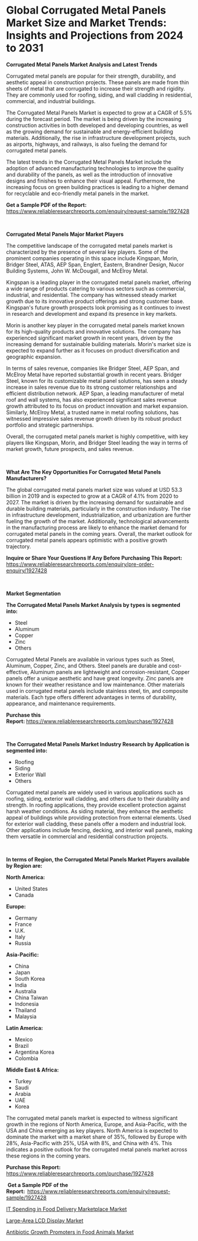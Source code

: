 <p><h1>Global Corrugated Metal Panels Market Size and Market Trends: Insights and Projections from 2024 to 2031</h1></p><p><strong>Corrugated Metal Panels Market Analysis and Latest Trends</strong></p>
<p><p>Corrugated metal panels are popular for their strength, durability, and aesthetic appeal in construction projects. These panels are made from thin sheets of metal that are corrugated to increase their strength and rigidity. They are commonly used for roofing, siding, and wall cladding in residential, commercial, and industrial buildings.</p><p>The Corrugated Metal Panels Market is expected to grow at a CAGR of 5.5% during the forecast period. The market is being driven by the increasing construction activities in both developed and developing countries, as well as the growing demand for sustainable and energy-efficient building materials. Additionally, the rise in infrastructure development projects, such as airports, highways, and railways, is also fueling the demand for corrugated metal panels.</p><p>The latest trends in the Corrugated Metal Panels Market include the adoption of advanced manufacturing technologies to improve the quality and durability of the panels, as well as the introduction of innovative designs and finishes to enhance their visual appeal. Furthermore, the increasing focus on green building practices is leading to a higher demand for recyclable and eco-friendly metal panels in the market.</p></p>
<p><strong>Get a Sample PDF of the Report:&nbsp;</strong> <a href="https://www.reliableresearchreports.com/enquiry/request-sample/1927428">https://www.reliableresearchreports.com/enquiry/request-sample/1927428</a></p>
<p>&nbsp;</p>
<p><strong>Corrugated Metal Panels Major Market Players</strong></p>
<p><p>The competitive landscape of the corrugated metal panels market is characterized by the presence of several key players. Some of the prominent companies operating in this space include Kingspan, Morin, Bridger Steel, ATAS, AEP Span, Englert, Eastern, Brandner Design, Nucor Building Systems, John W. McDougall, and McElroy Metal.</p><p>Kingspan is a leading player in the corrugated metal panels market, offering a wide range of products catering to various sectors such as commercial, industrial, and residential. The company has witnessed steady market growth due to its innovative product offerings and strong customer base. Kingspan's future growth prospects look promising as it continues to invest in research and development and expand its presence in key markets.</p><p>Morin is another key player in the corrugated metal panels market known for its high-quality products and innovative solutions. The company has experienced significant market growth in recent years, driven by the increasing demand for sustainable building materials. Morin's market size is expected to expand further as it focuses on product diversification and geographic expansion.</p><p>In terms of sales revenue, companies like Bridger Steel, AEP Span, and McElroy Metal have reported substantial growth in recent years. Bridger Steel, known for its customizable metal panel solutions, has seen a steady increase in sales revenue due to its strong customer relationships and efficient distribution network. AEP Span, a leading manufacturer of metal roof and wall systems, has also experienced significant sales revenue growth attributed to its focus on product innovation and market expansion. Similarly, McElroy Metal, a trusted name in metal roofing solutions, has witnessed impressive sales revenue growth driven by its robust product portfolio and strategic partnerships.</p><p>Overall, the corrugated metal panels market is highly competitive, with key players like Kingspan, Morin, and Bridger Steel leading the way in terms of market growth, future prospects, and sales revenue.</p></p>
<p>&nbsp;</p>
<p><strong>What Are The Key Opportunities For Corrugated Metal Panels Manufacturers?</strong></p>
<p><p>The global corrugated metal panels market size was valued at USD 53.3 billion in 2019 and is expected to grow at a CAGR of 4.1% from 2020 to 2027. The market is driven by the increasing demand for sustainable and durable building materials, particularly in the construction industry. The rise in infrastructure development, industrialization, and urbanization are further fueling the growth of the market. Additionally, technological advancements in the manufacturing process are likely to enhance the market demand for corrugated metal panels in the coming years. Overall, the market outlook for corrugated metal panels appears optimistic with a positive growth trajectory.</p></p>
<p><strong>Inquire or Share Your Questions If Any Before Purchasing This Report:</strong> <a href="https://www.reliableresearchreports.com/enquiry/pre-order-enquiry/1927428">https://www.reliableresearchreports.com/enquiry/pre-order-enquiry/1927428</a></p>
<p>&nbsp;</p>
<p><strong>Market Segmentation</strong></p>
<p><strong>The Corrugated Metal Panels Market Analysis by types is segmented into:</strong></p>
<p><ul><li>Steel</li><li>Aluminum</li><li>Copper</li><li>Zinc</li><li>Others</li></ul></p>
<p><p>Corrugated Metal Panels are available in various types such as Steel, Aluminum, Copper, Zinc, and Others. Steel panels are durable and cost-effective, Aluminum panels are lightweight and corrosion-resistant, Copper panels offer a unique aesthetic and have great longevity. Zinc panels are known for their weather resistance and low maintenance. Other materials used in corrugated metal panels include stainless steel, tin, and composite materials. Each type offers different advantages in terms of durability, appearance, and maintenance requirements.</p></p>
<p><strong>Purchase this Report:&nbsp;</strong><a href="https://www.reliableresearchreports.com/purchase/1927428">https://www.reliableresearchreports.com/purchase/1927428</a></p>
<p>&nbsp;</p>
<p><strong>The Corrugated Metal Panels Market Industry Research by Application is segmented into:</strong></p>
<p><ul><li>Roofing</li><li>Siding</li><li>Exterior Wall</li><li>Others</li></ul></p>
<p><p>Corrugated metal panels are widely used in various applications such as roofing, siding, exterior wall cladding, and others due to their durability and strength. In roofing applications, they provide excellent protection against harsh weather conditions. As siding material, they enhance the aesthetic appeal of buildings while providing protection from external elements. Used for exterior wall cladding, these panels offer a modern and industrial look. Other applications include fencing, decking, and interior wall panels, making them versatile in commercial and residential construction projects.</p></p>
<p>&nbsp;</p>
<p><strong>In terms of Region, the Corrugated Metal Panels Market Players available by Region are:</strong></p>
<p>
    <p> <strong> North America: </strong>
        <ul>
            <li>United States</li>
            <li>Canada</li>
        </ul>
        </p> 
    <p> <strong> Europe: </strong>
        <ul>
            <li>Germany</li>
            <li>France</li>
            <li>U.K.</li>
            <li>Italy</li>
            <li>Russia</li>
        </ul>
        </p> 
    <p> <strong> Asia-Pacific: </strong>
        <ul>
            <li>China</li>
            <li>Japan</li>
            <li>South Korea</li>
            <li>India</li>
            <li>Australia</li>
            <li>China Taiwan</li>
            <li>Indonesia</li>
            <li>Thailand</li>
            <li>Malaysia</li>
        </ul>
        </p> 
    <p> <strong> Latin America: </strong>
        <ul>
            <li>Mexico</li>
            <li>Brazil</li>
            <li>Argentina Korea</li>
            <li>Colombia</li>
        </ul>
        </p> 
    <p> <strong> Middle East & Africa: </strong>
        <ul>
            <li>Turkey</li>
            <li>Saudi</li>
            <li>Arabia</li>
            <li>UAE</li>
            <li>Korea</li>
        </ul>
    </p>
    </p>
<p><p>The corrugated metal panels market is expected to witness significant growth in the regions of North America, Europe, and Asia-Pacific, with the USA and China emerging as key players. North America is expected to dominate the market with a market share of 35%, followed by Europe with 28%, Asia-Pacific with 25%, USA with 8%, and China with 4%. This indicates a positive outlook for the corrugated metal panels market across these regions in the coming years.</p></p>
<p><strong>Purchase this Report: </strong><a href="https://www.reliableresearchreports.com/purchase/1927428">https://www.reliableresearchreports.com/purchase/1927428</a></p>
<p>&nbsp;<strong>Get a Sample PDF of the Report:&nbsp;&nbsp;</strong><a href="https://www.reliableresearchreports.com/enquiry/request-sample/1927428">https://www.reliableresearchreports.com/enquiry/request-sample/1927428</a></p>
<p><strong></strong></p>
<p><p><a href="https://unruly-ladybug-44b.notion.site/Decoding-the-IT-Spending-in-Food-Delivery-Marketplace-Market-A-Deep-Dive-into-the-Latest-Market-Tre-cb75f609dfe84860b94b7c0f1441a304">IT Spending in Food Delivery Marketplace Market</a></p><p><a href="https://cute-banjo-8ca.notion.site/Large-Area-LCD-Display-Market-Research-Report-The-Key-To-Successful-Business-Strategy-Forecasted-fo-bfc60171fa4743de97b542618f94d246">Large-Area LCD Display Market</a></p><p><a href="https://github.com/lataunyatinikmelvin59ilbd0dv/Market-Research-Report-List-1/blob/main/antibiotic-growth-promoters-in-food-animals-market.md">Antibiotic Growth Promoters in Food Animals Market</a></p></p>
